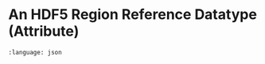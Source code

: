 # An HDF5 Region Reference Datatype (Attribute)

```{literalinclude} regionref_attr.json
:language: json
```
